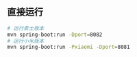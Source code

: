 ## 直接运行
```bash
# 运行素士版本
mvn spring-boot:run -Dport=8082
# 运行小米版本
mvn spring-boot:run -Pxiaomi -Dport=8081
```

